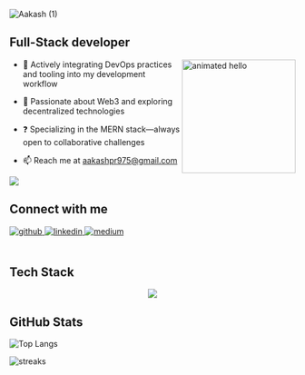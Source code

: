 ![Aakash (1)](https://github.com/aakash414/aakash414/assets/67820270/d072d1f9-f8db-44e4-9206-68279c2b68b6)


  <div align="left"><h2>Full-Stack developer </h2></div>

  <img align="right" src="https://github.com/Anmol-Baranwal/Cool-GIFs-For-GitHub/assets/74038190/9be4d344-6782-461a-b5a6-32a07bf7b34e" height="200" alt="animated hello"/>

- 🌱 Actively integrating DevOps practices and tooling into my development workflow  
- 🔰 Passionate about Web3 and exploring decentralized technologies  
- ❓ Specializing in the MERN stack—always open to collaborative challenges  

- 📫 Reach me at aakashpr975@gmail.com


![](https://komarev.com/ghpvc/?username=aakash414&style=for-the-badge)

## Connect with me  
<div align="left">
<a href="https://github.com/aakash414" target="_blank">
<img src=https://img.shields.io/badge/github-%2324292e.svg?&style=for-the-badge&logo=github&logoColor=white alt=github style="margin-bottom: 5px;" />
</a>
<a href="https://linkedin.com/in/aakash-p-r-398290231" target="_blank">
<img src=https://img.shields.io/badge/linkedin-%231E77B5.svg?&style=for-the-badge&logo=linkedin&logoColor=white alt=linkedin style="margin-bottom: 5px;" />
</a>
<a href="https://medium.com/@aakashpr" target="_blank">
<img src=https://img.shields.io/badge/medium-%23292929.svg?&style=for-the-badge&logo=medium&logoColor=white alt=medium style="margin-bottom: 5px;" />
</a>  
</div>  
  

<br/>  
  
## Tech Stack
<div align="center">
  <p align="center">
  <a href="https://skillicons.dev">
    <img src="https://skillicons.dev/icons?i=html,css,js,ts,react,tailwind,figma,nextjs,unity,c,cpp,svelte,ipfs,solidity,firebase,nodejs,mongodb,php,express,mysql&perline=10" />
  </a>
  </p>
</div>

## GitHub Stats

 
![Top Langs](https://github-readme-stats.vercel.app/api/top-langs/?username=aakash414&layout=compact&theme=dracula&hide_border=true)

![streaks](https://github-readme-streak-stats.herokuapp.com/?user=aakash414&theme=monokai-metallian&hide_border=true)

